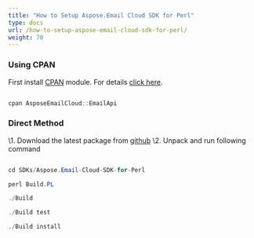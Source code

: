```yaml
---
title: "How to Setup Aspose.Email Cloud SDK for Perl"
type: docs
url: /how-to-setup-aspose-email-cloud-sdk-for-perl/
weight: 70
---
```


### **Using CPAN**
First install [CPAN](https://metacpan.org/release/AsposeEmailCloud-EmailApi) module. For details [click here](http://www.cpan.org/modules/INSTALL.html).

```java

cpan AsposeEmailCloud::EmailApi

```
### **Direct Method**
\1. Download the latest package from [github](https://github.com/aspose-email/Aspose.Email-for-Cloud/archive/master.zip)
\2. Unpack and run following command

```java

cd SDKs/Aspose.Email-Cloud-SDK-for-Perl

perl Build.PL

./Build

./Build test

./Build install

```
